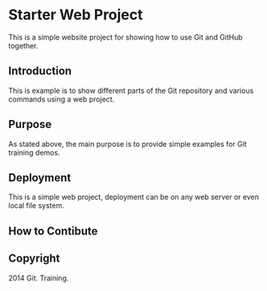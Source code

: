 # Starter Web Project

This is a simple website project for showing how to use Git and GitHub together.

## Introduction

This is example is to show different parts of the Git repository and various commands using a web project.

## Purpose

As stated above, the main purpose is to provide simple examples for Git training demos.

## Deployment

This is a simple web project, deployment can be on any web server or even local file system.

## How to Contibute

## Copyright

2014 Git. Training.